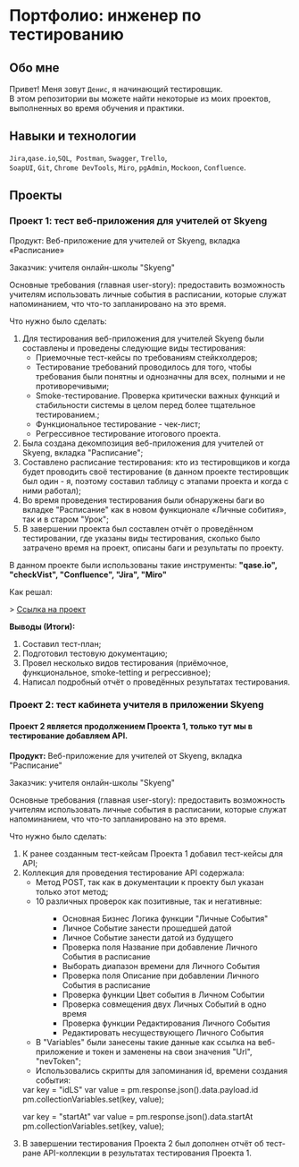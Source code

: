 # Портфолио: инженер по тестированию

## Обо мне 

Привет! Меня зовут ``Денис``, я начинающий тестировщик. <br>
В этом репозитории вы можете найти некоторые из моих проектов, выполненных во время обучения и практики.
<br>

## Навыки и технологии
``Jira``,``qase.io``,``SQL``,`` Postman``, ``Swagger``, ``Trello``, <br>
``SoapUI``, ``Git``, ``Chrome DevTools``, ``Miro``, ``pgAdmin``, ``Mockoon``, ``Confluence``.




## Проекты
### Проект 1: тест веб-приложения для учителей от Skyeng
<p>Продукт: Веб-приложение для учителей от Skyeng, вкладка «Расписание»</P>
<P>Заказчик: учителя онлайн-школы "Skyeng"</P>
<P>Основные требования (главная user-story): предоставить возможность учителям использовать личные события в расписании, которые служат напоминанием, что что-то запланировано на это время.</P>

<p>Что нужно было сделать:</p>
<ol>
  <li>Для тестирования веб-приложения для учителей Skyeng были составлены и проведены следующие виды тестирования:
<ul>
  <li>Приемочные тест-кейсы по требованиям стейкхолдеров;</li>
<li>Тестирование требований проводилось для того, чтобы требования были понятны и однозначны для всех, полными и не противоречивыми;</li>
<li>Smoke-тестирование. Проверка критически важных функций и стабильности системы в целом перед более тщательное тестированием.;</li>
<li>Функциональное тестирование - чек-лист;</li>
<li>Регрессивное тестирование итогового проекта.</li>
  </ul>
  </li>
  <li>Была создана декомпозиция веб-приложения для учителей от Skyeng, вкладка "Расписание";</li>
  <li>Составлено расписание тестирования: кто из тестировщиков и когда будет проводить своё тестирование (в данном проекте тестировщик был один - я, поэтому составил таблицу с этапами проекта и когда с ними работал);</li>
  <li>Во время проведения тестирования были обнаружены баги во вкладке "Расписание" как в новом функционале «Личные собития», так и в старом "Урок";</li>
  <li>В завершении проекта был составлен отчёт о проведённом тестировании, где указаны виды тестирования, сколько было затрачено время на проект, описаны баги и результаты по проекту.</li>
</ol>
<p>В данном проекте были использованы такие инструменты: <strong>"qase.io", "checkVist", "Confluence", "Jira", "Miro"</strong></p>
<p>Как решал:</p>
> <a href=https://>Ссылка на проект</a>
 
 <p><strong>Выводы (Итоги):</strong></p>
  <ol>
         <li>Составил тест-план;</li>
         <li>Подготовил тестовую документацию;</li>
         <li>Провел несколько видов тестирования (приёмочное, функциональное, smoke-tetting и регрессивное);</li>
         <li>Написал подробный отчёт о проведённых результатах тестирования.</li>
  </ol>
         
### Проект 2: тест кабинета учителя в приложении Skyeng
#### Проект 2 является продолжением Проекта 1, только тут мы в тестирование добавляем API.

<p><strong>Продукт:</strong> Веб-приложение для учителей от Skyeng, вкладка "Расписание"</p>
<p>Заказчик: учителя онлайн-школы "Skyeng"</p>
<p>Основные требования (главная user-story): предоставить возможность учителям использовать личные события в расписании, которые служат напоминанием, что что-то запланировано на это время.</p>

<p>Что нужно было сделать:</p>
<ol>
  <li>К ранее созданным тест-кейсам Проекта 1 добавил тест-кейсы для API;</li>
  <li>Коллекция для проведения тестирование API содержала:
    <ul>
      <li>Метод POST, так как в документации к проекту был указан только этот метод;</li>
      <li>10 различных проверок как позитивные, так и негативные:</li></ul>
      <ul>
        <ol><ul>
        <li>Основная Бизнес Логика функции "Личные События"</li>
        <li>Личное Событие занести прошедшей датой</li>
        <li>Личное Событие занести датой из будущего</li>
        <li>Проверка поля Название при добавление Личного События в расписание</li>
        <li>Выборать диапазон времени для Личного События</li>
        <li>Проверка поля Описание при добавлении Личного События в расписание</li>
        <li>Проверка функции Цвет события в Личном Событии</li>
        <li>Проверка совмещения двух Личных Событий в одно время</li>
        <li>Проверка функции Редактирования Личного События</li>
        <li>Редактировать несуществующего Личного События</li>
          </ul></ol>
  <li>В "Variables" были занесены такие данные как ссылка на веб-приложение и токен и заменены на свои значения "Url", "nevToken";</li>
        <li>Использовались скрипты для запоминания id, времени создания события:</li></ul>
  var key = "idLS"
var value = pm.response.json().data.payload.id
pm.collectionVariables.set(key, value);

var key = "startAt"
var value = pm.response.json().data.startAt
pm.collectionVariables.set(key, value);
  </li>
  <li>В завершении тестирования Проекта 2 был дополнен отчёт об тест-ране API-коллекции в результатах тестирования Проекта 1.</li>
  </ol>
  
